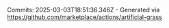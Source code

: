 Commits: 2025-03-03T18:51:36.346Z - Generated via https://github.com/marketplace/actions/artificial-grass
<br>
